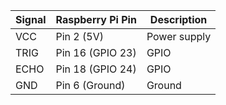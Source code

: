 | Signal     | Raspberry Pi Pin | Description |
|------------|------------------|-------------|
| VCC        | Pin 2 (5V)       | Power supply |
| TRIG       | Pin 16 (GPIO 23) | GPIO |
| ECHO       | Pin 18 (GPIO 24) | GPIO |
| GND        | Pin 6 (Ground)   | Ground |